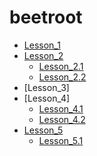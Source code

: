 # beetroot

* [Lesson_1](https://yuriy-ciber.githab.io/beetroot/lesson_1)
* [Lesson_2]()
   * [Lesson_2.1](https://yuriy-ciber.githab.io/beetroot/lesson_2/h_work2_form)
   * [Lesson_2.2](https://yuriy-ciber.githab.io/beetroot/lesson_2/h_work2_link)
* [Lesson_3]
* [Lesson_4]
   * [Lesson_4.1](https://yuriy-ciber.githab.io/beetroot/lesson_4/01_simple)
   * [Lesson_4.2](https://yuriy-ciber.githab.io/beetroot/lesson_4/02_hard)
* [Lesson_5](https://yuriy-ciber.githab.io/beetroot/lesson_5/index.html)
   * [Lesson_5.1](https://yuriy-ciber.githab.io/beetroot/lesson_5.1/)
      
    
